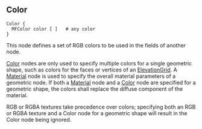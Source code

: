 ## Color

```
Color {
  MFColor color [ ]   # any color
}
```

This node defines a set of RGB colors to be used in the fields of another node.

[Color](#color) nodes are only used to specify multiple colors for a single geometric shape, such as colors for the faces or vertices of an [ElevationGrid](elevationgrid.md).
A [Material](material.md) node is used to specify the overall material parameters of a geometric node.
If both a [Material](material.md) node and a [Color](#color) node are specified for a geometric shape, the colors shall replace the diffuse component of the material.

RGB or RGBA textures take precedence over colors; specifying both an RGB or RGBA texture and a Color node for a geometric shape will result in the Color node being ignored.
